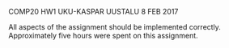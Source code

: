 COMP20 HW1
UKU-KASPAR UUSTALU
8 FEB 2017

All aspects of the assignment should be implemented correctly.
Approximately five hours were spent on this assignment.